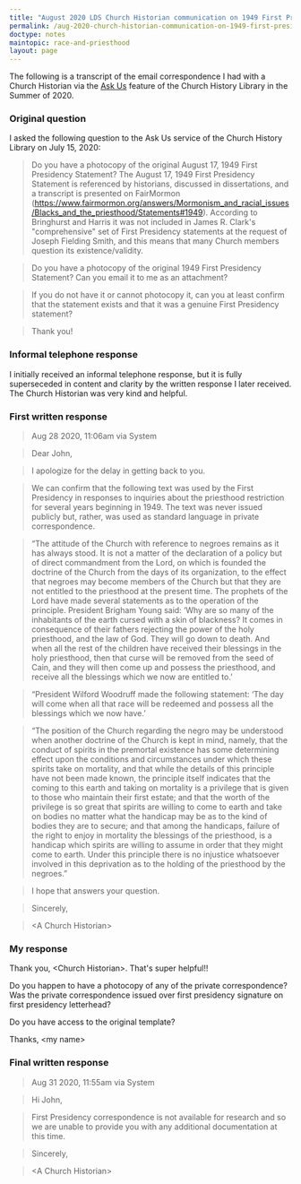 ```yaml
---
title: "August 2020 LDS Church Historian communication on 1949 First Presidency Statement"
permalink: /aug-2020-church-historian-communication-on-1949-first-presidency-statement/
doctype: notes
maintopic: race-and-priesthood
layout: page
---
```


The following is a transcript of the email correspondence I had with a Church Historian via the [Ask Us](https://history.churchofjesuschrist.org/blog/ask-us?lang=eng) feature of the Church History Library in the Summer of 2020.

### Original question

I asked the following question to the Ask Us service of the Church History Library on July 15, 2020:

> Do you have a photocopy of the original August 17, 1949 First Presidency Statement?  The August 17, 1949 First Presidency Statement is referenced by historians, discussed in dissertations, and a transcript is presented on FairMormon (https://www.fairmormon.org/answers/Mormonism_and_racial_issues/Blacks_and_the_priesthood/Statements#1949). According to Bringhurst and Harris it was not included in James R. Clark's "comprehensive" set of First Presidency statements at the request of Joseph Fielding Smith, and this means that many Church members question its existence/validity.

> Do you have a photocopy of the original 1949 First Presidency Statement? Can you email it to me as an attachment?

> If you do not have it or cannot photocopy it, can you at least confirm that the statement exists and that it was a genuine First Presidency statement?

> Thank you!

### Informal telephone response

I initially received an informal telephone response, but it is fully
superseceded in content and clarity by the written response I later received.
The Church Historian was very kind and helpful.

### First written response

> Aug 28 2020, 11:06am via System

> Dear John,

> I apologize for the delay in getting back to you.

> We can confirm that the following text was used by the First Presidency in responses to inquiries about the priesthood restriction for several years beginning in 1949. The text was never issued publicly but, rather, was used as standard language in private correspondence.

> “The attitude of the Church with reference to negroes remains as it has always stood. It is not a matter of the declaration of a policy but of direct commandment from the Lord, on which is founded the doctrine of the Church from the days of its organization, to the effect that negroes may become members of the Church but that they are not entitled to the priesthood at the present time. The prophets of the Lord have made several statements as to the operation of the principle. President Brigham Young said: ‘Why are so many of the inhabitants of the earth cursed with a skin of blackness? It comes in consequence of their fathers rejecting the power of the holy priesthood, and the law of God. They will go down to death. And when all the rest of the children have received their blessings in the holy priesthood, then that curse will be removed from the seed of Cain, and they will then come up and possess the priesthood, and receive all the blessings which we now are entitled to.’

> “President Wilford Woodruff made the following statement: ‘The day will come when all that race will be redeemed and possess all the blessings which we now have.’

> “The position of the Church regarding the negro may be understood when another doctrine of the Church is kept in mind, namely, that the conduct of spirits in the premortal existence has some determining effect upon the conditions and circumstances under which these spirits take on mortality, and that while the details of this principle have not been made known, the principle itself indicates that the coming to this earth and taking on mortality is a privilege that is given to those who maintain their first estate; and that the worth of the privilege is so great that spirits are willing to come to earth and take on bodies no matter what the handicap may be as to the kind of bodies they are to secure; and that among the handicaps, failure of the right to enjoy in mortality the blessings of the priesthood, is a handicap which spirits are willing to assume in order that they might come to earth. Under this principle there is no injustice whatsoever involved in this deprivation as to the holding of the priesthood by the negroes.” 

> I hope that answers your question.

> Sincerely,

> \<A Church Historian\>

### My response

Thank you, \<Church Historian\>.  That's super helpful!!

Do you happen to have a photocopy of any of the private correspondence?  Was the private correspondence issued over first presidency signature on first presidency letterhead?

Do you have access to the original template?

Thanks,
\<my name\>

### Final written response

> Aug 31 2020, 11:55am via System

> Hi John,

> First Presidency correspondence is not available for research and so we are unable to provide you with any additional documentation at this time.

> Sincerely,

> \<A Church Historian\>
